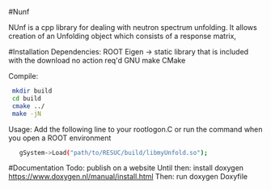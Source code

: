 #Nunf

NUnf is a cpp library for dealing with neutron spectrum unfolding. It allows creation of an Unfolding object which consists of a response matrix, 

#Installation
Dependencies:
  ROOT
  Eigen -> static library that is included with the download no action req'd
  GNU make
  CMake

Compile: 
 ```bash
  mkdir build
  cd build
  cmake ../
  make -jN
```

Usage:
  Add the following line to your rootlogon.C or run the command when you open 
  a ROOT environment 
```bash
   gSystem->Load("path/to/RESUC/build/libmyUnfold.so"); 
```



#Documentation
Todo: publish on a website
Until then: install doxygen https://www.doxygen.nl/manual/install.html
Then: run doxygen Doxyfile
